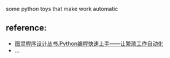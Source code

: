 some python toys that make work automatic

## reference:
- [图灵程序设计丛书.Python编程快速上手——让繁琐工作自动化](https://book.douban.com/subject/35387685/)
- ...

